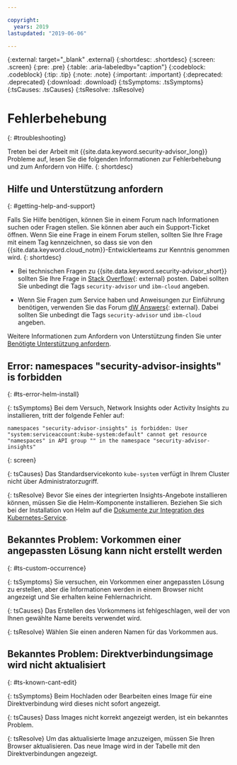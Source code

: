 ```yaml
---

copyright:
  years: 2019
lastupdated: "2019-06-06"

---
```


{:external: target="_blank" .external}
{:shortdesc: .shortdesc}
{:screen: .screen}
{:pre: .pre}
{:table: .aria-labeledby="caption"}
{:codeblock: .codeblock}
{:tip: .tip}
{:note: .note}
{:important: .important}
{:deprecated: .deprecated}
{:download: .download}
{:tsSymptoms: .tsSymptoms}
{:tsCauses: .tsCauses}
{:tsResolve: .tsResolve}

# Fehlerbehebung
{: #troubleshooting}

Treten bei der Arbeit mit {{site.data.keyword.security-advisor_long}} Probleme auf, lesen Sie die folgenden Informationen zur Fehlerbehebung und zum Anfordern von Hilfe.
{: shortdesc}


## Hilfe und Unterstützung anfordern
{: #getting-help-and-support}



Falls Sie Hilfe benötigen, können Sie in einem Forum nach Informationen suchen oder Fragen stellen. Sie können aber auch ein Support-Ticket öffnen. Wenn Sie eine Frage in einem Forum stellen, sollten Sie Ihre Frage mit einem Tag kennzeichnen, so dass sie von den {{site.data.keyword.cloud_notm}}-Entwicklerteams zur Kenntnis genommen wird.
{: shortdesc}

  * Bei technischen Fragen zu {{site.data.keyword.security-advisor_short}} sollten Sie Ihre Frage in [Stack Overflow](https://stackoverflow.com/){: external} posten. Dabei sollten Sie unbedingt die Tags `security-advisor` und `ibm-cloud` angeben.

  * Wenn Sie Fragen zum Service haben und Anweisungen zur Einführung benötigen, verwenden Sie das Forum [dW Answers](https://developer.ibm.com/){: external}. Dabei sollten Sie unbedingt die Tags `security-advisor` und `ibm-cloud` angeben.


Weitere Informationen zum Anfordern von Unterstützung finden Sie unter [Benötigte Unterstützung anfordern](/docs/get-support?topic=get-support-getting-customer-support#getting-customer-support).


## Error: namespaces "security-advisor-insights" is forbidden
{: #ts-error-helm-install}

{: tsSymptoms}
Bei dem Versuch, Network Insights oder Activity Insights zu installieren, tritt der folgende Fehler auf:

```
namespaces "security-advisor-insights" is forbidden: User "system:serviceaccount:kube-system:default" cannot get resource "namespaces" in API group "" in the namespace "security-advisor-insights"
```
{: screen}

{: tsCauses}
Das Standardservicekonto `kube-system` verfügt in Ihrem Cluster nicht über Administratorzugriff.

{: tsResolve}
Bevor Sie eines der integrierten Insights-Angebote installieren können, müssen Sie die Helm-Komponente installieren. Beziehen Sie sich bei der Installation von Helm auf die [Dokumente zur Integration des Kubernetes-Service](/docs/containers?topic=containers-helm).


## Bekanntes Problem: Vorkommen einer angepassten Lösung kann nicht erstellt werden
{: #ts-custom-occurrence}

{: tsSymptoms}
Sie versuchen, ein Vorkommen einer angepassten Lösung zu erstellen, aber die Informationen werden in einem Browser nicht angezeigt und Sie erhalten keine Fehlernachricht.

{: tsCauses}
Das Erstellen des Vorkommens ist fehlgeschlagen, weil der von Ihnen gewählte Name bereits verwendet wird.

{: tsResolve}
Wählen Sie einen anderen Namen für das Vorkommen aus.

## Bekanntes Problem: Direktverbindungsimage wird nicht aktualisiert
{: #ts-known-cant-edit}

{: tsSymptoms}
Beim Hochladen oder Bearbeiten eines Image für eine Direktverbindung wird dieses nicht sofort angezeigt.

{: tsCauses}
Dass Images nicht korrekt angezeigt werden, ist ein bekanntes Problem.

{: tsResolve}
Um das aktualisierte Image anzuzeigen, müssen Sie Ihren Browser aktualisieren. Das neue Image wird in der Tabelle mit den Direktverbindungen angezeigt.

